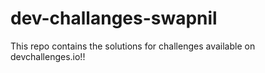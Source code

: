 # dev-challanges-swapnil
This repo contains the solutions for challenges available on devchallenges.io!!
